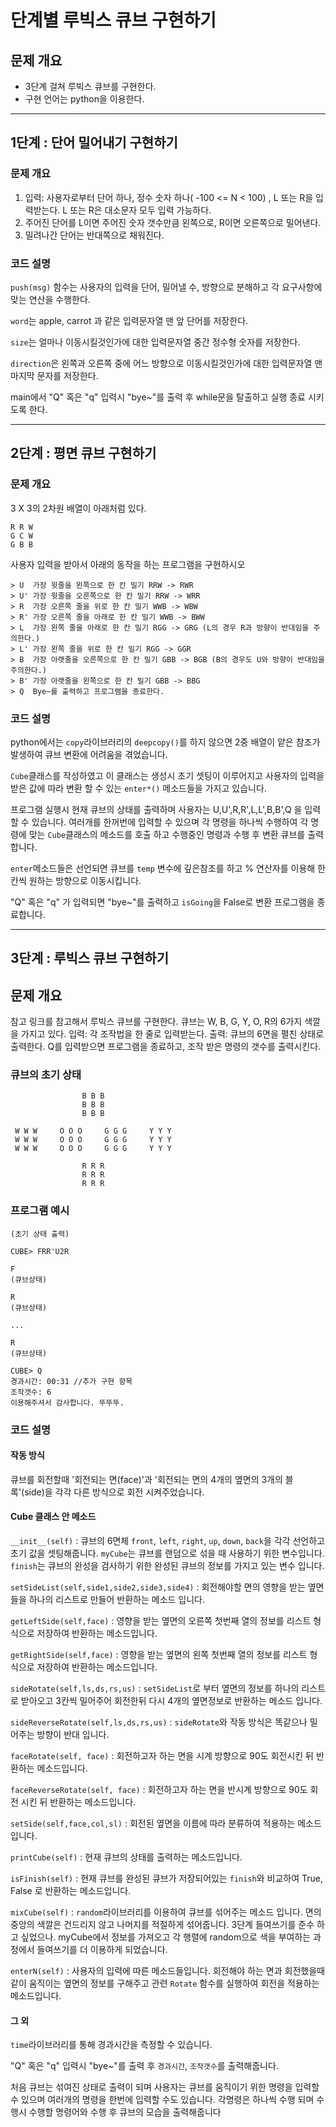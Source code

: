 # 단계별 루빅스 큐브 구현하기

## 문제 개요

- 3단계 걸쳐 루빅스 큐브를 구현한다.
- 구현 언어는 python을 이용한다. 

***
## 1단계 : 단어 밀어내기 구현하기

### 문제 개요
1. 입력: 사용자로부터 단어 하나, 정수 숫자 하나( -100 <= N < 100) , L 또는 R을 입력받는다. L 또는 R은 대소문자 모두 입력 가능하다.
2. 주어진 단어를 L이면 주어진 숫자 갯수만큼 왼쪽으로, R이면 오른쪽으로 밀어낸다.
3. 밀려나간 단어는 반대쪽으로 채워진다.

### 코드 설명
`push(msg)` 함수는 사용자의 입력을 단어, 밀어낼 수, 방향으로 분해하고 각 요구사항에 맞는 연산을 수행한다.

`word`는 apple, carrot 과 같은 입력문자열 맨 앞 단어를 저장한다.

`size`는 얼마나 이동시킬것인가에 대한 입력문자열 중간 정수형 숫자를 저장한다.

`direction`은 왼쪽과 오른쪽 중에 어느 방향으로 이동시킬것인가에 대한 입력문자열 맨 마지막 문자를 저장한다.

main에서 "Q" 혹은 "q" 입력시 "bye~"를 출력 후 while문을 탈출하고 실행 종료 시키도록 한다.
 
***
## 2단계 : 평면 큐브 구현하기
### 문제 개요
3 X 3의 2차원 배열이 아래처럼 있다.
```
R R W
G C W
G B B
```
사용자 입력을 받아서 아래의 동작을 하는 프로그램을 구현하시오
```
> U  가장 윗줄을 왼쪽으로 한 칸 밀기 RRW -> RWR
> U' 가장 윗줄을 오른쪽으로 한 칸 밀기 RRW -> WRR
> R  가장 오른쪽 줄을 위로 한 칸 밀기 WWB -> WBW
> R' 가장 오른쪽 줄을 아래로 한 칸 밀기 WWB -> BWW
> L  가장 왼쪽 줄을 아래로 한 칸 밀기 RGG -> GRG (L의 경우 R과 방향이 반대임을 주의한다.)
> L' 가장 왼쪽 줄을 위로 한 칸 밀기 RGG -> GGR
> B  가장 아랫줄을 오른쪽으로 한 칸 밀기 GBB -> BGB (B의 경우도 U와 방향이 반대임을 주의한다.)
> B' 가장 아랫줄을 왼쪽으로 한 칸 밀기 GBB -> BBG
> Q  Bye~를 출력하고 프로그램을 종료한다.
```

### 코드 설명
python에서는 `copy`라이브러리의 `deepcopy()`를 하지 않으면 2중 배열이 얕은 참조가 발생하여 큐브 변환에 어려움을 겪었습니다.

`Cube`클래스를 작성하였고 이 클래스는 생성시 초기 셋팅이 이루어지고 사용자의 입력을 받은 값에 따라 변환 할 수 있는 `enter*()` 메소드들을 가지고 있습니다.

프로그램 실행시 현재 큐브의 상태를 출력하며 사용자는 U,U',R,R',L,L',B,B',Q 을 입력 할 수 있습니다. 여러개를 한꺼번에 입력할 수 있으며 각 명령을 하나씩 수행하여 각 명령에 맞는 `Cube`클래스의 메소드를 호출 하고 수행중인 명령과 수행 후 변환 큐브를 출력합니다.

`enter`메소드들은 선언되면 큐브를 `temp` 변수에 깊은참조를 하고 % 연산자를 이용해 한칸씩 원하는 방향으로 이동시킵니다.

"Q" 혹은 "q" 가 입력되면 "bye~"를 출력하고 `isGoing`을 False로 변환 프로그램을 종료합니다.

***
## 3단계 : 루빅스 큐브 구현하기

## 문제 개요

참고 링크를 참고해서 루빅스 큐브를 구현한다.
큐브는 W, B, G, Y, O, R의 6가지 색깔을 가지고 있다.
입력: 각 조작법을 한 줄로 입력받는다.
출력: 큐브의 6면을 펼친 상태로 출력한다.
Q를 입력받으면 프로그램을 종료하고, 조작 받은 명령의 갯수를 출력시킨다.
### 큐브의 초기 상태
```
                B B B  
                B B B 
                B B B 

 W W W     O O O     G G G     Y Y Y 
 W W W     O O O     G G G     Y Y Y 
 W W W     O O O     G G G     Y Y Y 
 
                R R R 
                R R R 
                R R R 
```
### 프로그램 예시
```
(초기 상태 출력)

CUBE> FRR'U2R

F
(큐브상태)

R
(큐브상태)

...

R
(큐브상태)

CUBE> Q
경과시간: 00:31 //추가 구현 항목
조작갯수: 6
이용해주셔서 감사합니다. 뚜뚜뚜.
```
### 코드 설명
#### 작동 방식
큐브를 회전할때 '회전되는 면(face)'과 '회전되는 면의 4개의 옆면의 3개의 블록'(side)을 각각 다른 방식으로 회전 시켜주었습니다.
#### Cube 클래스 안 메소드
`__init__(self)` : 큐브의 6면체 `front`, `left`, `right`, `up`, `down`, `back`을 각각 선언하고 초기 값을 셋팅해줍니다. `myCube`는 큐브를 랜덤으로 섞을 때 사용하기 위한 변수입니다. `finish`는 큐브의 완성을 검사하기 위한 완성된 큐브의 정보를 가지고 있는 변수 입니다.

`setSideList(self,side1,side2,side3,side4)` : 회전해야할 면의 영향을 받는 옆면들을 하나의 리스트로 만들어 반환하는 메소드 입니다.

`getLeftSide(self,face)` : 영향을 받는 옆면의 오른쪽 첫번째 열의 정보를 리스트 형식으로 저장하여 반환하는 메소드입니다.

`getRightSide(self,face)` : 영향을 받는 옆면의 왼쪽 첫번째 열의 정보를 리스트 형식으로 저장하여 반환하는 메소드입니다.

`sideRotate(self,ls,ds,rs,us)` : `setSideList`로 부터 옆면의 정보를 하나의 리스트로 받아오고 3칸씩 밀어주어 회전한뒤 다시 4개의 옆면정보로 반환하는 메소드 입니다.

`sideReverseRotate(self,ls,ds,rs,us)` : `sideRotate`와 작동 방식은 똑같으나 밀어주는 방향이 반대 입니다.

`faceRotate(self, face)` : 회전하고자 하는 면을 시계 방향으로 90도 회전시킨 뒤 반환하는 메소드입니다.

`faceReverseRotate(self, face)` : 회전하고자 하는 면을 반시계 방향으로 90도 회전 시킨 뒤 반환하는 메소드입니다.

`setSide(self,face,col,sl)` : 회전된 옆면을 이름에 따라 분류하여 적용하는 메소드입니다.

`printCube(self)` : 현재 큐브의 상태를 출력하는 메소드입니다.

`isFinish(self)` : 현재 큐브를 완성된 큐브가 저장되어있는 `finish`와 비교하여 True, False 로 반환하는 메소드입니다.

`mixCube(self)` : `random`라이브러리를 이용하여 큐브를 섞어주는 메소드 입니다. 면의 중앙의 색깔은 건드리지 않고 나머지를 적절하게 섞어줍니다. 3단계 들여쓰기를 준수 하고 싶었으나. myCube에서 정보를 가져오고 각 행렬에 random으로 색을 부여하는 과정에서 들여쓰기를 더 이용하게 되었습니다.

`enterN(self)` : 사용자의 입력에 따른 메소드들입니다. 회전해야 하는 면과 회전했을때 같이 움직이는 옆면의 정보를 구해주고 관련 `Rotate` 함수를 실행하여 회전을 적용하는 메소드입니다.

#### 그 외
`time`라이브러리를 통해 경과시간을 측정할 수 있습니다.

"Q" 혹은 "q" 입력시 "bye~"를 출력 후 `경과시간`, `조작갯수`를 출력해줍니다.

처음 큐브는 섞여진 상태로 출력이 되며
사용자는 큐브를 움직이기 위한 명령을 입력할 수 있으며 여러개의 명령을 한번에 입력할 수도 있습니다. 각명령은 하나씩 수행 되며 수행시 수행할 명령어와 수행 후 큐브의  모습을 출력해줍니다


